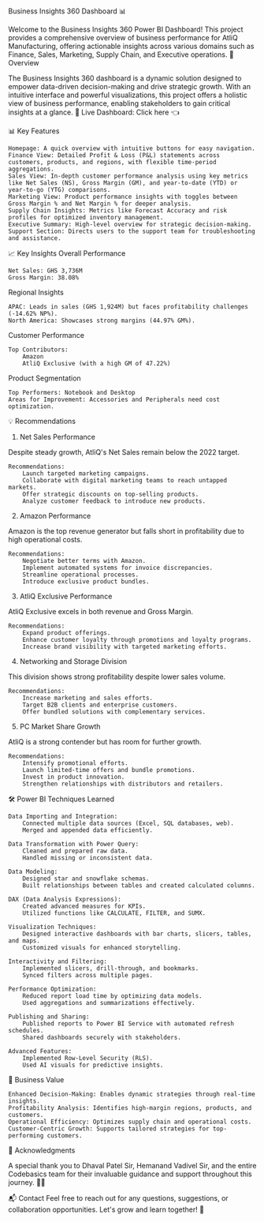 Business Insights 360 Dashboard 📊

Welcome to the Business Insights 360 Power BI Dashboard! This project provides a comprehensive overview of business performance for AtliQ Manufacturing, offering actionable insights across various domains such as Finance, Sales, Marketing, Supply Chain, and Executive operations.
🌟 Overview

The Business Insights 360 dashboard is a dynamic solution designed to empower data-driven decision-making and drive strategic growth. With an intuitive interface and powerful visualizations, this project offers a holistic view of business performance, enabling stakeholders to gain critical insights at a glance.
🌟 Live Dashboard: Click here 👈

📊 Key Features

    Homepage: A quick overview with intuitive buttons for easy navigation.
    Finance View: Detailed Profit & Loss (P&L) statements across customers, products, and regions, with flexible time-period aggregations.
    Sales View: In-depth customer performance analysis using key metrics like Net Sales (NS), Gross Margin (GM), and year-to-date (YTD) or year-to-go (YTG) comparisons.
    Marketing View: Product performance insights with toggles between Gross Margin % and Net Margin % for deeper analysis.
    Supply Chain Insights: Metrics like Forecast Accuracy and risk profiles for optimized inventory management.
    Executive Summary: High-level overview for strategic decision-making.
    Support Section: Directs users to the support team for troubleshooting and assistance.

📈 Key Insights
Overall Performance

    Net Sales: GHS 3,736M
    Gross Margin: 38.08%

Regional Insights

    APAC: Leads in sales (GHS 1,924M) but faces profitability challenges (-14.62% NP%).
    North America: Showcases strong margins (44.97% GM%).

Customer Performance

    Top Contributors:
        Amazon
        AtliQ Exclusive (with a high GM of 47.22%)

Product Segmentation

    Top Performers: Notebook and Desktop
    Areas for Improvement: Accessories and Peripherals need cost optimization.

💡 Recommendations
1. Net Sales Performance

Despite steady growth, AtliQ's Net Sales remain below the 2022 target.

    Recommendations:
        Launch targeted marketing campaigns.
        Collaborate with digital marketing teams to reach untapped markets.
        Offer strategic discounts on top-selling products.
        Analyze customer feedback to introduce new products.

2. Amazon Performance

Amazon is the top revenue generator but falls short in profitability due to high operational costs.

    Recommendations:
        Negotiate better terms with Amazon.
        Implement automated systems for invoice discrepancies.
        Streamline operational processes.
        Introduce exclusive product bundles.

3. AtliQ Exclusive Performance

AtliQ Exclusive excels in both revenue and Gross Margin.

    Recommendations:
        Expand product offerings.
        Enhance customer loyalty through promotions and loyalty programs.
        Increase brand visibility with targeted marketing efforts.

4. Networking and Storage Division

This division shows strong profitability despite lower sales volume.

    Recommendations:
        Increase marketing and sales efforts.
        Target B2B clients and enterprise customers.
        Offer bundled solutions with complementary services.

5. PC Market Share Growth

AtliQ is a strong contender but has room for further growth.

    Recommendations:
        Intensify promotional efforts.
        Launch limited-time offers and bundle promotions.
        Invest in product innovation.
        Strengthen relationships with distributors and retailers.

🛠️ Power BI Techniques Learned

    Data Importing and Integration:
        Connected multiple data sources (Excel, SQL databases, web).
        Merged and appended data efficiently.

    Data Transformation with Power Query:
        Cleaned and prepared raw data.
        Handled missing or inconsistent data.

    Data Modeling:
        Designed star and snowflake schemas.
        Built relationships between tables and created calculated columns.

    DAX (Data Analysis Expressions):
        Created advanced measures for KPIs.
        Utilized functions like CALCULATE, FILTER, and SUMX.

    Visualization Techniques:
        Designed interactive dashboards with bar charts, slicers, tables, and maps.
        Customized visuals for enhanced storytelling.

    Interactivity and Filtering:
        Implemented slicers, drill-through, and bookmarks.
        Synced filters across multiple pages.

    Performance Optimization:
        Reduced report load time by optimizing data models.
        Used aggregations and summarizations effectively.

    Publishing and Sharing:
        Published reports to Power BI Service with automated refresh schedules.
        Shared dashboards securely with stakeholders.

    Advanced Features:
        Implemented Row-Level Security (RLS).
        Used AI visuals for predictive insights.

🚀 Business Value

    Enhanced Decision-Making: Enables dynamic strategies through real-time insights.
    Profitability Analysis: Identifies high-margin regions, products, and customers.
    Operational Efficiency: Optimizes supply chain and operational costs.
    Customer-Centric Growth: Supports tailored strategies for top-performing customers.

🙏 Acknowledgments

A special thank you to Dhaval Patel Sir, Hemanand Vadivel Sir, and the entire Codebasics team for their invaluable guidance and support throughout this journey. 🙏😊

📬 Contact
Feel free to reach out for any questions, suggestions, or collaboration opportunities. Let's grow and learn together! 🚀
